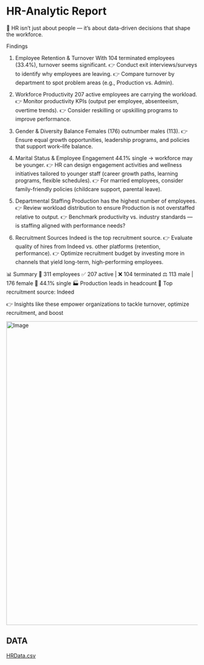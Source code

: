# HR-Analytic Report

🚀 HR isn’t just about people — it’s about data-driven decisions that shape the workforce.

Findings 
1. Employee Retention & Turnover With 104 terminated employees (33.4%), turnover seems significant. 
👉 Conduct exit interviews/surveys to identify why employees are leaving.
👉 Compare turnover by department to spot problem areas (e.g., Production vs. Admin).

2. Workforce Productivity 207 active employees are carrying the workload. 
👉 Monitor productivity KPIs (output per employee, absenteeism, overtime trends). 
👉 Consider reskilling or upskilling programs to improve performance.

3. Gender & Diversity Balance Females (176) outnumber males (113). 
👉 Ensure equal growth opportunities, leadership programs, and policies that support work–life balance. 

4. Marital Status & Employee Engagement 44.1% single → workforce may be younger. 
👉 HR can design engagement activities and wellness initiatives tailored to younger staff (career growth paths, learning programs, flexible schedules).
👉 For married employees, consider family-friendly policies (childcare support, parental leave). 

5. Departmental Staffing Production has the highest number of employees. 
👉 Review workload distribution to ensure Production is not overstaffed relative to output. 
👉 Benchmark productivity vs. industry standards — is staffing aligned with performance needs?

6. Recruitment Sources Indeed is the top recruitment source. 
👉 Evaluate quality of hires from Indeed vs. other platforms (retention, performance). 
👉 Optimize recruitment budget by investing more in channels that yield long-term, high-performing employees. 



📊 Summary
👥 311 employees
✅ 207 active | ❌ 104 terminated
⚖️ 113 male | 176 female
💍 44.1% single
🏭 Production leads in headcount
📌 Top recruitment source: Indeed

👉 Insights like these empower organizations to tackle turnover, optimize recruitment, and boost

<img width="1287" height="801" alt="Image" src="https://github.com/user-attachments/assets/de4a775a-e48c-4d01-98d4-a93cb0ca7886" />



## DATA
[HRData.csv](https://github.com/user-attachments/files/18644694/HRData.csv)
